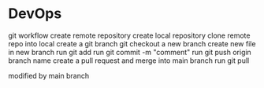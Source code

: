 # DevOps

git workflow
create remote repository
create local repository
clone remote repo into local
create a git branch
git checkout a new branch
create new file in new branch
run git add 
run git commit -m "comment"
run git push origin branch name
create a pull request and merge into main branch
run git pull

modified by main branch
